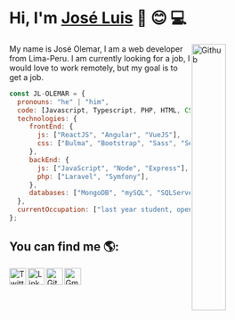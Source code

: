 # Hi, I'm <a href="https://www.linkedin.com/in/jose-luis-olemar-velasquez/" target="_blank" rel="noreferrer">José Luis</a> :wave: :blush: 💻

<img width="35%" align="right" alt="Github" src="https://user-images.githubusercontent.com/71868068/101302545-e0a98800-3809-11eb-91a4-a393fbe98a45.jpg" />

My name is José Olemar, I am a web developer from Lima-Peru.
I am currently looking for a job, I would love to work remotely, but my goal is to get a job. 

````javascript
const JL-OLEMAR = {
  pronouns: "he" | "him",
  code: [Javascript, Typescript, PHP, HTML, CSS],
  technologies: {
     frontEnd: {
       js: ["ReactJS", "Angular", "VueJS"],
       css: ["Bulma", "Bootstrap", "Sass", "Semantic-UI-React"],
     },
     backEnd: {
       js: ["JavaScript", "Node", "Express"],
       php: ["Laravel", "Symfony"],
     },
     databases: ["MongoDB", "mySQL", "SQLServer"],
  },
  currentOccupation: ["last year student, open for job opportunities"],
};
````

## You can find me 🌎:
<a href="https://twitter.com/Joseluisolemar" target="_blank" rel="noreferrer">
  <img align="left" alt="Twitter" width="30px" src="https://www.vectorlogo.zone/logos/twitter/twitter-icon.svg" />
</a>
<a href="https://www.linkedin.com/in/jose-luis-olemar-velasquez/" target="_blank" rel="noreferrer">
  <img align="left" alt="Linkdein" width="30px" src="https://www.vectorlogo.zone/logos/linkedin/linkedin-icon.svg" />
</a>
<a href="https://github.com/JL-OLEMAR" target="_blank" rel="noreferrer">
  <img align="left" alt="Github" width="30px" src="https://www.vectorlogo.zone/logos/github/github-icon.svg" />
</a>
<a href="mailto:joseluis19963@gmail.com" target="_blank" rel="noreferrer">
  <img align="left" alt="Gmail" width="30px" src="https://www.vectorlogo.zone/logos/gmail/gmail-icon.svg" />
</a>
